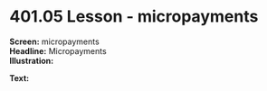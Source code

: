 # 401.05 Lesson - micropayments

**Screen:** micropayments\
**Headline:** Micropayments\
**Illustration:**

**Text:**
